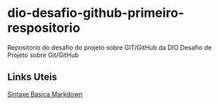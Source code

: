 # dio-desafio-github-primeiro-respositorio
Repositorio do desafio do projeto sobre GIT/GitHub da DIO
Desafio de Projeto sobre Git/GitHub

## Links Uteis
[Sintaxe Basica Markdown](https://www.markdownguide.org/basic-syntax/)

